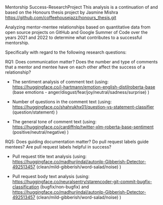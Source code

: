 Mentorship Success-ResearchProject
This analysis is a continuation of and based on the Honours thesis project by Jasmine Mishra https://github.com/coffeehousejazz/honours_thesis.git

Analyzing mentor-mentee relationships based on quantitative data from open source projects on GitHub and Google Summer of Code over the years 2021 and 2022 to determine what contributes to a successful mentorship. 


Specifically with regard to the following research questions:

RQ1: Does communication matter? Does the number and type of comments that a mentor and mentee have on each other affect the success of a relationship?

- The sentiment analysis of comment text (using: https://huggingface.co/j-hartmann/emotion-english-distilroberta-base (base emotions - anger/disgust/fear/joy/neutral/sadness/surprise) )
  
- Number of questions in the comment text (using: https://huggingface.co/shahrukhx01/question-vs-statement-classifier (question/statement) )

- The general tone of comment text (using: https://huggingface.co/cardiffnlp/twitter-xlm-roberta-base-sentiment (positive/neutral/negative) )



RQ5: Does guiding documentation matter? Do pull request labels guide mentees? Are pull request labels helpful in success?

- Pull request title text analysis (using: https://huggingface.co/madhurjindal/autonlp-Gibberish-Detector-492513457 (clean/mild-gibberish/word-salad/noise) )
  
- Pull request body text analysis (using: https://huggingface.co/neuralsentry/starencoder-git-commit-bugfix-classification (bugfix/non-bugfix) and https://huggingface.co/madhurjindal/autonlp-Gibberish-Detector-492513457 (clean/mild-gibberish/word-salad/noise) )




